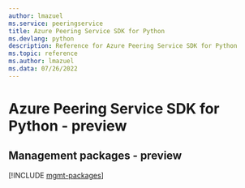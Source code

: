 ```yaml
---
author: lmazuel
ms.service: peeringservice
title: Azure Peering Service SDK for Python
ms.devlang: python
description: Reference for Azure Peering Service SDK for Python
ms.topic: reference
ms.author: lmazuel
ms.data: 07/26/2022
---
```

# Azure Peering Service SDK for Python - preview

## Management packages - preview
[!INCLUDE [mgmt-packages](peering-service-mgmt-index.md)]
